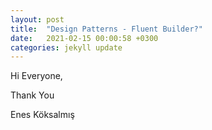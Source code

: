 ```yaml
---
layout: post
title:  "Design Patterns - Fluent Builder?"
date:   2021-02-15 00:00:58 +0300
categories: jekyll update
---
```


Hi Everyone,


Thank You

Enes Köksalmış

